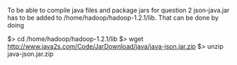To be able to compile java files and package jars for question 2 json-java.jar has to be added to /home/hadoop/hadoop-1.2.1/lib. That can be done by doing

$> cd /home/hadoop/hadoop-1.2.1/lib
$> wget http://www.java2s.com/Code/JarDownload/java/java-json.jar.zip
$> unzip java-json.jar.zip

